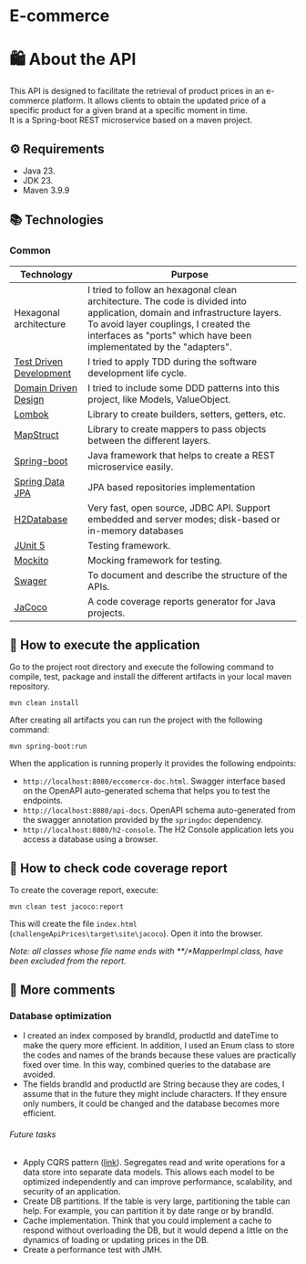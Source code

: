 # E-commerce
# 🛍️ About the API

This API is designed to facilitate the retrieval of product prices in an e-commerce platform. It allows clients to
obtain the updated price of a specific product for a given brand at a specific moment in time.  
It is a Spring-boot REST microservice based on a maven project.

## ⚙️ Requirements

- Java 23.
- JDK 23.
- Maven 3.9.9

## 📚 Technologies

### Common

| Technology                                                                                                                                                          | Purpose                                                                                                                                                                                                                                   |
|---------------------------------------------------------------------------------------------------------------------------------------------------------------------|-------------------------------------------------------------------------------------------------------------------------------------------------------------------------------------------------------------------------------------------|
| Hexagonal architecture                                                                                                                                              | I tried to follow an hexagonal clean architecture. The code is divided into application, domain and infrastructure layers. To avoid layer couplings, I created the interfaces as "ports" which have been implementated by the "adapters". |
| [Test Driven Development](https://developer.ibm.com/articles/5-steps-of-test-driven-development/)                                                                   | I tried to apply TDD during the software development life cycle.                                                                                                                                                                          |
| [Domain Driven Design](https://medium.com/@alessandro.traversi/implementing-domain-driven-design-ddd-architecture-a-deep-dive-into-the-domain-feature-cd26aa0c4fc0) | I tried to include some DDD patterns into this project, like Models, ValueObject.                                                                                                                                                         |
| [Lombok](https://projectlombok.org/)                                                                                                                                | Library to create builders, setters, getters, etc.                                                                                                                                                                                        |
| [MapStruct](https://mapstruct.org/)                                                                                                                                 | Library to create mappers to pass objects between the different layers.                                                                                                                                                                   |
| [Spring-boot](https://spring.io/)                                                                                                                                   | Java framework that helps to create a REST microservice easily.                                                                                                                                                                           |
| [Spring Data JPA](https://spring.io/projects/spring-data-jpa)                                                                                                       | JPA based repositories implementation                                                                                                                                                                                                     |
| [H2Database](https://www.h2database.com/html/main.html)                                                                                                             | Very fast, open source, JDBC API. Support embedded and server modes; disk-based or in-memory databases                                                                                                                                    |
| [JUnit 5](https://junit.org/junit5/)                                                                                                                                | Testing framework.                                                                                                                                                                                                                        |
| [Mockito](https://site.mockito.org/)                                                                                                                                | Mocking framework for testing.                                                                                                                                                                                                            |
| [Swager](https://swagger.io/)                                                                                                                                       | To document and describe the structure of the APIs.                                                                                                                                                                                       |
| [JaCoco](https://www.baeldung.com/jacoco)                                                                                                                           | A code coverage reports generator for Java projects.                                                                                                                                                                                      |

## 🚀 How to execute the application

Go to the project root directory and execute the following command to compile, test, package and install the different
artifacts in your local maven repository.

```shell
mvn clean install
```
After creating all artifacts you can run the project with the following command:

```shell
mvn spring-boot:run
```

When the application is running properly it provides the following endpoints:
- `http://localhost:8080/eccomerce-doc.html`. Swagger interface based on the OpenAPI auto-generated schema that helps you
  to test the endpoints.
- `http://localhost:8080/api-docs`. OpenAPI schema auto-generated from the swagger annotation provided by
    the `springdoc` dependency.
- `http://localhost:8080/h2-console`. The H2 Console application lets you access a database using a browser.

## 📌 How to check code coverage report
To create the coverage report, execute:
```shell
mvn clean test jacoco:report
```

This will create the file `index.html` (`challengeApiPrices\target\site\jacoco`). Open it into the browser.

_Note: all classes whose file name ends with **/*MapperImpl.class, have been excluded from the report._


## 🔨 More comments	
### Database optimization
- I created an index composed by brandId, productId and dateTime to make the query more efficient. In addition, I used an Enum class to store the codes and names of the brands because these values are practically fixed over time. In this way, combined queries to the database are avoided.
- The fields brandId and productId are String because they are codes, I assume that in the future they might include characters. If they ensure only numbers, it could be changed and the database becomes more efficient.
###### Future tasks
- Apply CQRS pattern ([link](https://learn.microsoft.com/en-us/azure/architecture/patterns/cqrs)). Segregates read and write operations for a data store into separate data models. This allows each model to be optimized independently and can improve performance, scalability, and security of an application.
- Create DB partitions. If the table is very large, partitioning the table can help. For example, you can partition it by date range or by brandId.
- Cache implementation. Think that you could implement a cache to respond without overloading the DB, but it would depend a little on the dynamics of loading or updating prices in the DB.
- Create a performance test with JMH.